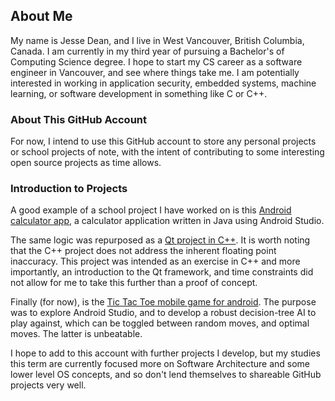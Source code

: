 ## About Me

My name is Jesse Dean, and I live in West Vancouver, British Columbia, Canada. I am currently in my third year of pursuing a Bachelor's of Computing Science degree.
I hope to start my CS career as a software engineer in Vancouver, and see where things take me. I am potentially interested in working in application security,
embedded systems, machine learning, or software development in something like C or C++.

### About This GitHub Account

For now, I intend to use this GitHub account to store any personal projects or school projects of note, with the intent of contributing to some interesting open
source projects as time allows.

### Introduction to Projects

A good example of a school project I have worked on is this [Android calculator app](https://github.com/dolbek/android-calculator), a calculator application written in Java using Android Studio.

The same logic was repurposed as a [Qt project in C++](https://github.com/dolbek/Windows-Calculator-App). It is worth noting that the C++ project does not address the inherent floating point inaccuracy. This project was intended as an exercise in C++ and more importantly, an introduction to the Qt framework, and time constraints did not allow for me to take this further than a proof of concept.

Finally (for now), is the [Tic Tac Toe mobile game for android](https://github.com/dolbek/TicTacToeAndroid). The purpose was to explore Android Studio, and to develop a robust decision-tree AI to play against, which can be toggled between random moves, and optimal moves. The latter is unbeatable.

I hope to add to this account with further projects I develop, but my studies this term are currently focused more on Software Architecture and some lower level OS concepts, and so don't lend themselves to shareable GitHub projects very well. 
